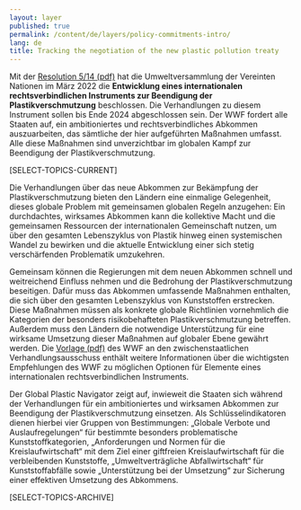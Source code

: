 ```yaml
---
layout: layer
published: true
permalink: /content/de/layers/policy-commitments-intro/
lang: de
title: Tracking the negotiation of the new plastic pollution treaty
---
```


Mit der [Resolution 5/14 (pdf)](https://wedocs.unep.org/bitstream/handle/20.500.11822/39812/OEWG_PP_1_INF_1_UNEA%20resolution.pdf) hat die Umweltversammlung der Vereinten Nationen im März 2022 die **Entwicklung eines internationalen rechtsverbindlichen Instruments zur Beendigung der Plastikverschmutzung** beschlossen. Die Verhandlungen zu diesem Instrument sollen bis Ende 2024 abgeschlossen sein. Der WWF fordert alle Staaten auf, ein ambitioniertes und rechtsverbindliches Abkommen auszuarbeiten, das sämtliche der hier aufgeführten Maßnahmen umfasst. Alle diese Maßnahmen sind unverzichtbar im globalen Kampf zur Beendigung der Plastikverschmutzung.

[SELECT-TOPICS-CURRENT]

Die Verhandlungen über das neue Abkommen zur Bekämpfung der Plastikverschmutzung bieten den Ländern eine einmalige Gelegenheit, dieses globale Problem mit gemeinsamen globalen Regeln anzugehen: Ein  durchdachtes, wirksames Abkommen kann die kollektive Macht und die gemeinsamen Ressourcen der internationalen Gemeinschaft nutzen, um über den gesamten Lebenszyklus von Plastik hinweg einen systemischen Wandel  zu bewirken und die aktuelle Entwicklung einer sich stetig verschärfenden Problematik umzukehren.

Gemeinsam können die Regierungen mit dem neuen Abkommen schnell und weitreichend Einfluss nehmen und die Bedrohung der Plastikverschmutzung beseitigen. Dafür muss das Abkommen umfassende Maßnahmen enthalten, die sich über den gesamten Lebenszyklus von Kunststoffen erstrecken. Diese Maßnahmen müssen als konkrete globale Richtlinien vornehmlich die Kategorien der besonders risikobehafteten Plastikverschmutzung betreffen. Außerdem muss den Ländern die notwendige Unterstützung für eine wirksame Umsetzung dieser Maßnahmen auf globaler Ebene gewährt werden. Die [Vorlage (pdf)](https://apps1.unep.org/resolutions/uploads/230106_wwfs_submission_on_potential_options_for_elements_towards_an_international_legally_binding_instrument_0.pdf) des WWF an den zwischenstaatlichen Verhandlungsausschuss enthält weitere Informationen über die wichtigsten Empfehlungen des WWF zu  möglichen Optionen für Elemente eines internationalen rechtsverbindlichen Instruments.

Der Global Plastic Navigator zeigt auf, inwieweit die Staaten sich während der Verhandlungen für ein ambitioniertes und wirksamen Abkommen zur Beendigung der Plastikverschmutzung einsetzen. Als Schlüsselindikatoren dienen hierbei vier Gruppen von Bestimmungen: „Globale Verbote und Auslaufregelungen“ für bestimmte besonders problematische Kunststoffkategorien, „Anforderungen und Normen für die Kreislaufwirtschaft“ mit dem Ziel einer giftfreien Kreislaufwirtschaft für die verbleibenden Kunststoffe, „Umweltverträgliche Abfallwirtschaft“ für Kunststoffabfälle sowie „Unterstützung bei der Umsetzung“ zur Sicherung einer effektiven Umsetzung des Abkommens.

[SELECT-TOPICS-ARCHIVE]
